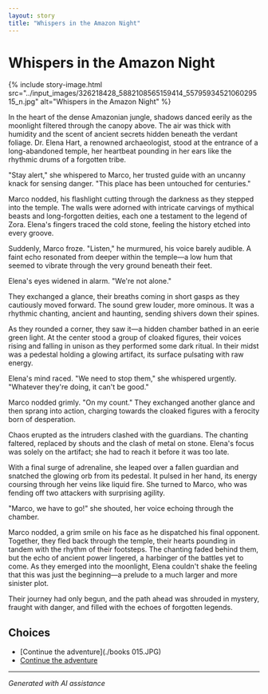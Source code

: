 ```yaml
---
layout: story
title: "Whispers in the Amazon Night"
---
```


# Whispers in the Amazon Night

{% include story-image.html src="../input_images/326218428_5882108565159414_5579593452106029515_n.jpg" alt="Whispers in the Amazon Night" %}

In the heart of the dense Amazonian jungle, shadows danced eerily as the moonlight filtered through the canopy above. The air was thick with humidity and the scent of ancient secrets hidden beneath the verdant foliage. Dr. Elena Hart, a renowned archaeologist, stood at the entrance of a long-abandoned temple, her heartbeat pounding in her ears like the rhythmic drums of a forgotten tribe.

"Stay alert," she whispered to Marco, her trusted guide with an uncanny knack for sensing danger. "This place has been untouched for centuries."

Marco nodded, his flashlight cutting through the darkness as they stepped into the temple. The walls were adorned with intricate carvings of mythical beasts and long-forgotten deities, each one a testament to the legend of Zora. Elena's fingers traced the cold stone, feeling the history etched into every groove.

Suddenly, Marco froze. "Listen," he murmured, his voice barely audible. A faint echo resonated from deeper within the temple—a low hum that seemed to vibrate through the very ground beneath their feet.

Elena's eyes widened in alarm. "We're not alone."

They exchanged a glance, their breaths coming in short gasps as they cautiously moved forward. The sound grew louder, more ominous. It was a rhythmic chanting, ancient and haunting, sending shivers down their spines.

As they rounded a corner, they saw it—a hidden chamber bathed in an eerie green light. At the center stood a group of cloaked figures, their voices rising and falling in unison as they performed some dark ritual. In their midst was a pedestal holding a glowing artifact, its surface pulsating with raw energy.

Elena's mind raced. "We need to stop them," she whispered urgently. "Whatever they're doing, it can't be good."

Marco nodded grimly. "On my count." They exchanged another glance and then sprang into action, charging towards the cloaked figures with a ferocity born of desperation.

Chaos erupted as the intruders clashed with the guardians. The chanting faltered, replaced by shouts and the clash of metal on stone. Elena's focus was solely on the artifact; she had to reach it before it was too late.

With a final surge of adrenaline, she leaped over a fallen guardian and snatched the glowing orb from its pedestal. It pulsed in her hand, its energy coursing through her veins like liquid fire. She turned to Marco, who was fending off two attackers with surprising agility.

"Marco, we have to go!" she shouted, her voice echoing through the chamber.

Marco nodded, a grim smile on his face as he dispatched his final opponent. Together, they fled back through the temple, their hearts pounding in tandem with the rhythm of their footsteps. The chanting faded behind them, but the echo of ancient power lingered, a harbinger of the battles yet to come. As they emerged into the moonlight, Elena couldn't shake the feeling that this was just the beginning—a prelude to a much larger and more sinister plot.

Their journey had only begun, and the path ahead was shrouded in mystery, fraught with danger, and filled with the echoes of forgotten legends.


## Choices

* [Continue the adventure](./books 015.JPG)
* [Continue the adventure](./20221113_161556)


---
*Generated with AI assistance*
